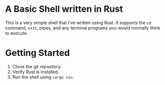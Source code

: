 # A Basic Shell written in Rust

This is a very simple shell that I've written using Rust. It supports the `cd` command, `exit`, pipes, and any terminal programs you would normally think to execute.

# Getting Started

1. Clone the git repository.
2. Verify Rust is installed.
2. Run the shell using `cargo run`.